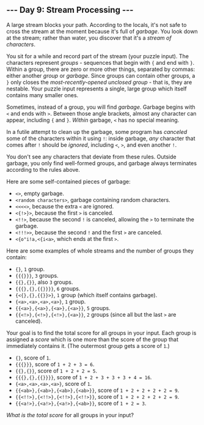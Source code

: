 ## \--- Day 9: Stream Processing ---

A large stream blocks your path. According to the locals, it's not safe
to cross the stream at the moment because it's full of *garbage*. You
look down at the stream; rather than water, you discover that it's a
*stream of characters*.

You sit for a while and record part of the stream (your puzzle input).
The characters represent *groups* - sequences that begin with `{` and
end with `}`. Within a group, there are zero or more other things,
separated by commas: either another *group* or *garbage*. Since groups
can contain other groups, a `}` only closes the *most-recently-opened
unclosed group* - that is, they are nestable. Your puzzle input
represents a single, large group which itself contains many smaller
ones.

Sometimes, instead of a group, you will find *garbage*. Garbage begins
with `<` and ends with `>`. Between those angle brackets, almost any
character can appear, including `{` and `}`. *Within* garbage, `<` has
no special meaning.

In a futile attempt to clean up the garbage, some program has *canceled*
some of the characters within it using `!`: inside garbage, *any*
character that comes after `!` should be *ignored*, including `<`, `>`,
and even another `!`.

You don't see any characters that deviate from these rules. Outside
garbage, you only find well-formed groups, and garbage always terminates
according to the rules above.

Here are some self-contained pieces of garbage:

  - `<>`, empty garbage.
  - `<random characters>`, garbage containing random characters.
  - `<<<<>`, because the extra `<` are ignored.
  - `<{!>}>`, because the first `>` is canceled.
  - `<!!>`, because the second `!` is canceled, allowing the `>` to
    terminate the garbage.
  - `<!!!>>`, because the second `!` and the first `>` are canceled.
  - `<{o"i!a,<{i<a>`, which ends at the first `>`.

Here are some examples of whole streams and the number of groups they
contain:

  - `{}`, `1` group.
  - `{{{}}}`, `3` groups.
  - `{{},{}}`, also `3` groups.
  - `{{{},{},{{}}}}`, `6` groups.
  - `{<{},{},{{}}>}`, `1` group (which itself contains garbage).
  - `{<a>,<a>,<a>,<a>}`, `1` group.
  - `{{<a>},{<a>},{<a>},{<a>}}`, `5` groups.
  - `{{<!>},{<!>},{<!>},{<a>}}`, `2` groups (since all but the last `>`
    are canceled).

Your goal is to find the total score for all groups in your input. Each
group is assigned a *score* which is one more than the score of the
group that immediately contains it. (The outermost group gets a score of
`1`.)

  - `{}`, score of `1`.
  - `{{{}}}`, score of `1 + 2 + 3 = 6`.
  - `{{},{}}`, score of `1 + 2 + 2 = 5`.
  - `{{{},{},{{}}}}`, score of `1 + 2 + 3 + 3 + 3 + 4 = 16`.
  - `{<a>,<a>,<a>,<a>}`, score of `1`.
  - `{{<ab>},{<ab>},{<ab>},{<ab>}}`, score of `1 + 2 + 2 + 2 + 2 = 9`.
  - `{{<!!>},{<!!>},{<!!>},{<!!>}}`, score of `1 + 2 + 2 + 2 + 2 = 9`.
  - `{{<a!>},{<a!>},{<a!>},{<ab>}}`, score of `1 + 2 = 3`.

*What is the total score* for all groups in your input?
